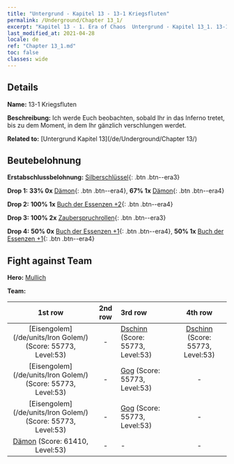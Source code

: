 ```yaml
---
title: "Untergrund - Kapitel 13 - 13-1 Kriegsfluten"
permalink: /Underground/Chapter 13_1/
excerpt: "Kapitel 13 - 1. Era of Chaos  Untergrund - Kapitel 13_1. 13-1 Kriegsfluten"
last_modified_at: 2021-04-28
locale: de
ref: "Chapter 13_1.md"
toc: false
classes: wide
---
```


## Details

 **Name:** 13-1 Kriegsfluten

 **Beschreibung:** Ich werde Euch beobachten, sobald Ihr in das Inferno tretet, bis zu dem Moment, in dem Ihr gänzlich verschlungen werdet.

 **Related to:** [Untergrund Kapitel 13](/de/Underground/Chapter 13/)

## Beutebelohnung

 **Erstabschlussbelohnung:** [Silberschlüssel](/ItemsDE/con_693/){: .btn .btn--era3}

 **Drop 1:** **33% 0x** [Dämon](/ItemsDE/unt_229/){: .btn .btn--era4}, **67% 1x** [Dämon](/ItemsDE/unt_229/){: .btn .btn--era4}

 **Drop 2:** **100% 1x** [Buch der Essenzen +2](/ItemsDE/mat_53/){: .btn .btn--era4}

 **Drop 3:** **100% 2x** [Zauberspruchrollen](/ItemsDE/con_694/){: .btn .btn--era3}

 **Drop 4:** **50% 0x** [Buch der Essenzen +1](/ItemsDE/mat_46/){: .btn .btn--era4}, **50% 1x** [Buch der Essenzen +1](/ItemsDE/mat_46/){: .btn .btn--era4}


## Fight against Team
 **Hero:** [Mullich](/de/heroes/Mullich/)

 **Team:**


  | 1st row | 2nd row | 3rd row | 4th row |
  |:----:|:----:|:----|:----:|
  | [Eisengolem](/de/units/Iron Golem/) (Score: 55773, Level:53)  | - | [Dschinn](/de/units/Genie/) (Score: 55773, Level:53)  | [Dschinn](/de/units/Genie/) (Score: 55773, Level:53)  |
  | [Eisengolem](/de/units/Iron Golem/) (Score: 55773, Level:53)  | - | [Gog](/de/units/Gog/) (Score: 55773, Level:53)  | - |
  | [Eisengolem](/de/units/Iron Golem/) (Score: 55773, Level:53)  | - | [Gog](/de/units/Gog/) (Score: 55773, Level:53)  | - |
  | [Dämon](/de/units/Demon/) (Score: 61410, Level:53)  | - | - | - |


